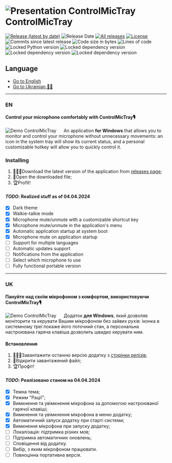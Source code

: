 # ![Presentation ControlMicTray](https://controlmictray.pp.ua/src/img/logo/Microphone.svg) ControlMicTray

[![Release (latest by date)](https://img.shields.io/github/v/release/Symonovskyi/ControlMicTray?style=for-the-badge)](https://github.com/Symonovskyi/ControlMicTray/releases) ![Release Date](https://img.shields.io/github/release-date/Symonovskyi/ControlMicTray?style=for-the-badge) [![All releases](https://img.shields.io/github/downloads/Symonovskyi/ControlMicTray/total?style=for-the-badge)](https://github.com/Symonovskyi/ControlMicTray/releases) [![License](https://img.shields.io/github/license/Symonovskyi/ControlMicTray?style=for-the-badge)](https://github.com/Symonovskyi/ControlMicTray/blob/main/LICENSE)  
![Commits since latest release](https://img.shields.io/github/commits-since/Symonovskyi/ControlMicTray/latest?style=for-the-badge) ![Code size in bytes](https://img.shields.io/github/languages/code-size/Symonovskyi/ControlMicTray?style=for-the-badge) ![Lines of code](https://aschey.tech/tokei/github/Symonovskyi/ControlMicTray?style=for-the-badge)  
![Locked Python version](https://img.shields.io/github/pipenv/locked/python-version/Symonovskyi/ControlMicTray?style=for-the-badge) ![Locked dependency version](https://img.shields.io/github/pipenv/locked/dependency-version/Symonovskyi/ControlMicTray/pyqt6?style=for-the-badge) ![Locked dependency version](https://img.shields.io/github/pipenv/locked/dependency-version/Symonovskyi/ControlMicTray/keyboard?style=for-the-badge) ![Locked dependency version](https://img.shields.io/github/pipenv/locked/dependency-version/Symonovskyi/ControlMicTray/pycaw?style=for-the-badge)

## Language

* [Go to English](#en)
* [Go to Ukrainian​ ​​💙💛​](#uk)

---

### EN

#### Control your microphone comfortably with ControlMicTray🎙️

<img src="https://controlmictray.pp.ua/src/img/presentation/presentation_01.gif" alt="Demo ControlMicTray" align="left" style="padding-right:20px;"/>

An application **for Windows** that allows you to monitor and control your microphone without unnecessary movements: an icon in the system tray will show its current status, and a personal customizable hotkey will allow you to quickly control it.<br clear="left"/>

### Installing

1. 👩🏻‍💻Download the latest version of the application from [releases page](https://github.com/Symonovskyi/ControlMicTray/releases);
2. 📂Open the downloaded file;
3. 🏆Profit!

#### *TODO*: Realized stuff as of 04.04.2024

* [x] Dark theme
* [x] Walkie-talkie mode
* [x] Microphone mute/unmute with a customizable shortcut key
* [x] Microphone mute/unmute in the application's menu
* [x] Automatic application startup at system boot
* [x] Microphone mute on application startup
* [ ] Support for multiple languages
* [ ] Automatic updates support
* [ ] Notifications from the application
* [ ] Select which microphone to use
* [ ] Fully functional portable version

---

### UK

#### Пануйте над своїм мікрофоном з комфортом, використовуючи ControlMicTray🎙️

<img src="https://controlmictray.pp.ua/src/img/presentation/presentation_01.gif" alt="Demo ControlMicTray" align="left" style="padding-right:20px;"/>

Додаток **для Windows**, який дозволяє моніторити та керувати Вашим мікрофоном без зайвих рухів: іконка в системному треї покаже його поточний стан, а персональна настроювана гаряча клавіша дозволить швидко керувати ним.<br clear="left"/>

#### Встановлення

1. 👩🏻‍💻Завантажити останню версію додатку з [сторінки релізів](https://github.com/Symonovskyi/ControlMicTray/releases);
2. 📂Відкрити завантажений файл;
3. 🏆Профіт!

#### *TODO*: Реалізовано станом на 04.04.2024

* [x] Темна тема;
* [x] Режим "Рації";
* [x] Вимкнення та увімкнення мікрофона за допомогою настроюваної гарячої клавіші;
* [x] Вимкнення та увімкнення мікрофона в меню додатку;
* [x] Автоматичний запуск додатку при старті системи;
* [x] Вимкнення мікрофона при запуску додатку;
* [ ] Локалізація: підтримка різних мов;
* [ ] Підтримка автоматичних оновлень;
* [ ] Сповіщення від додатку.
* [ ] Вибір, з яким мікрофоном працювати.
* [ ] Повноцінна портативна версія.
